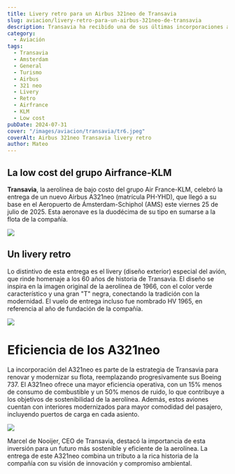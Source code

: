 ```yaml
---
title: Livery retro para un Airbus 321neo de Transavia
slug: aviacion/livery-retro-para-un-airbus-321neo-de-transavia
description: Transavia ha recibido una de sus últimas incorporaciones a la flota.
category:
  - Aviación
tags:
  - Transavia
  - Amsterdam
  - General
  - Turismo
  - Airbus 
  - 321 neo
  - Livery
  - Retro
  - Airfrance
  - KLM
  - Low cost
pubDate: 2024-07-31
cover: "/images/aviacion/transavia/tr6.jpeg"
coverAlt: Airbus 321neo Transavia livery retro
author: Mateo
---
```


## La low cost del grupo Airfrance-KLM

**Transavia**, la aerolínea de bajo costo del grupo Air France-KLM, celebró la entrega de un nuevo Airbus A321neo (matrícula PH-YHD), que llegó a su base en el Aeropuerto de Ámsterdam-Schiphol (AMS) este viernes 25 de julio de 2025. Esta aeronave es la duodécima de su tipo en sumarse a la flota de la compañía.

![](/images/aviacion/transavia/tr5.jpeg)

## Un livery retro

Lo distintivo de esta entrega es el livery (diseño exterior) especial del avión, que rinde homenaje a los 60 años de historia de Transavia. El diseño se inspira en la imagen original de la aerolínea de 1966, con el color verde característico y una gran "T" negra, conectando la tradición con la modernidad. El vuelo de entrega incluso fue nombrado HV 1965, en referencia al año de fundación de la compañía.

![](/images/aviacion/transavia/tr8.jpeg)

# Eficiencia de los A321neo

La incorporación del A321neo es parte de la estrategia de Transavia para renovar y modernizar su flota, reemplazando progresivamente sus Boeing 737. El A321neo ofrece una mayor eficiencia operativa, con un 15% menos de consumo de combustible y un 50% menos de ruido, lo que contribuye a los objetivos de sostenibilidad de la aerolínea. Además, estos aviones cuentan con interiores modernizados para mayor comodidad del pasajero, incluyendo puertos de carga en cada asiento.

![](/images/aviacion/transavia/tr4.jpeg)

Marcel de Nooijer, CEO de Transavia, destacó la importancia de esta inversión para un futuro más sostenible y eficiente de la aerolínea. La entrega de este A321neo combina un tributo a la rica historia de la compañía con su visión de innovación y compromiso ambiental.
